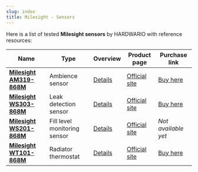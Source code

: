 ```yaml
---
slug: index
title: Milesight - Sensors
---
```


Here is a list of tested **Milesight sensors** by HARDWARIO with reference resources:

| Name                                | Type                          | Overview                               | Product page                                                 | Purchase link                                             |
|-------------------------------------|-------------------------------|------------------------------------------------|-------------------------------------------------------------------------|------------------------------------------------------------------------|
| [**Milesight AM319-868M**](/milesight/sensors/am319-868m) | Ambience sensor              | [Details](/milesight/sensors/am319-868m)       | [Official site](https://www.milesight.com/iot/product/lorawan-sensor/am319) | [Buy here](https://www.hardwario.store/p/milesight-am319)             |
| [**Milesight WS303-868M**](/milesight/sensors/ws303-868m) | Leak detection sensor        | [Details](/milesight/sensors/ws303-868m)       | [Official site](https://www.milesight.com/iot/product/lorawan-sensor/ws303) | [Buy here](https://www.hardwario.store/p/milesight-ws303)             |
| [**Milesight WS201-868M**](/milesight/sensors/ws201-868m) | Fill level monitoring sensor | [Details](/milesight/sensors/ws201-868m)       | [Official site](https://www.milesight.com/iot/product/lorawan-sensor/ws201) | *Not available yet*                                                    |
| [**Milesight WT101-868M**](/milesight/sensors/wt101-868m) | Radiator thermostat          | [Details](/milesight/sensors/wt101-868m)       | [Official site](https://www.milesight.com/iot/product/lorawan-sensor/wt101) | [Buy here](https://www.hardwario.store/p/milesight-wt101)             |
